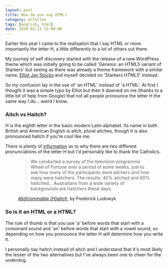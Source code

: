 ```yaml
---
layout: post
title: How do you say HTML?
category: articles
tags: [english, html]
date: 2010-02-11 12:00:00
---
```


Earlier this year I came to the realisation that I say HTML or more importantly the letter H, a little differently to a lot of others out there.

My journey of self discovery started with the release of a new WordPress theme which was initially going to be called 'Genesis: an HTML5 variant of Starkers' but seeing as there was already a theme framework with a similar name, [Elliot Jay Stocks](http://elliotjaystocks.com) and myself decided on 'Starkers HTML5' instead.

So my confusion lay in the use of 'an HTML' instead of 'a HTML'. At first I thought it was a simple typo by Elliot but then it dawned on me (thanks to a little bit of help from Google) that not all people pronounce the letter H the same way I do... weird I know.

### Aitch vs Haitch?

H is the eighth letter in the basic modern Latin alphabet. Its name in both British and American English is aitch, plural aitches, though it is also pronounced haitch if you’re cool like me.

There is plenty of [information](http://en.wikipedia.org/wiki/H#Name_in_English) as to why there are two different pronunciations of the letter H but I'd personally like to thank the Catholics.

<figure class="figure-quote">
  <blockquote>We conducted a survey of the television programme Wheel of Fortune over a period of some weeks, just to see how many of the participants were aitchers and how many were haitchers. The results: 40% aitched and 60% haitched... Australians from a wide variety of backgrounds are haitchers these days.</blockquote>
  <figcaption><a href="http://www.anu.edu.au/ANDC/pubs/ozwords/June_98/2._aitch.htm" title="Ab(h)ominable (H)aitch"><cite>Ab(h)ominable (H)aitch</cite></a>, by Frederick Ludowyk</figcaption>
</figure>

### So is it an HTML or a HTML?

The rule of thumb is that you use 'a' before words that start with a consonant sound and 'an' before words that start with a vowel sound, so depending on how you pronounce the letter H will determine how you write it.

I personally say haitch instead of aitch and I understand that it's most likely the lesser of the two alternatives but I've always been one to cheer for the underdog.
